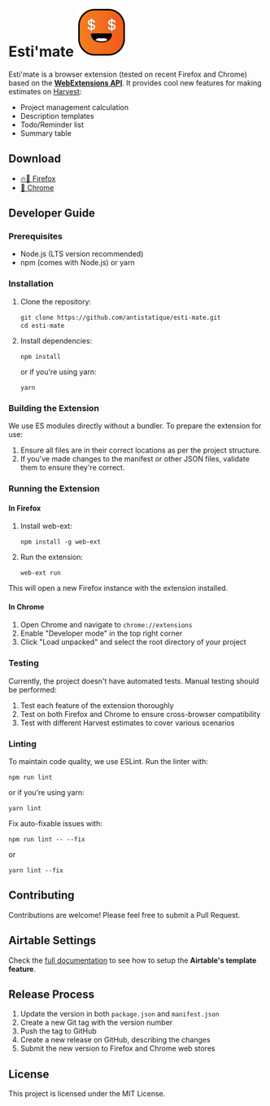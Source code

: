 # Esti'mate ![icon](assets/icon@2x.png)

Esti'mate is a browser extension (tested on recent Firefox and Chrome) based on the [**WebExtensions API**](https://developer.mozilla.org/en-US/Add-ons/WebExtensions). It provides cool new features for making estimates on [Harvest](https://getharvest.com/):

- Project management calculation
- Description templates
- Todo/Reminder list
- Summary table

## Download

- [🔥🦊 Firefox](https://addons.mozilla.org/fr/firefox/addon/esti-mate/)
- [🍭 Chrome](https://chrome.google.com/webstore/detail/estimate/ahhoegjbkdhoembpkmnnghkmfinkkaog)

## Developer Guide

### Prerequisites

- Node.js (LTS version recommended)
- npm (comes with Node.js) or yarn

### Installation

1. Clone the repository:
   ```
   git clone https://github.com/antistatique/esti-mate.git
   cd esti-mate
   ```

2. Install dependencies:
   ```
   npm install
   ```
   or if you're using yarn:
   ```
   yarn
   ```

### Building the Extension

We use ES modules directly without a bundler. To prepare the extension for use:

1. Ensure all files are in their correct locations as per the project structure.
2. If you've made changes to the manifest or other JSON files, validate them to ensure they're correct.

### Running the Extension

#### In Firefox

1. Install web-ext:
   ```
   npm install -g web-ext
   ```

2. Run the extension:
   ```
   web-ext run
   ```

This will open a new Firefox instance with the extension installed.

#### In Chrome

1. Open Chrome and navigate to `chrome://extensions`
2. Enable "Developer mode" in the top right corner
3. Click "Load unpacked" and select the root directory of your project

### Testing

Currently, the project doesn't have automated tests. Manual testing should be performed:

1. Test each feature of the extension thoroughly
2. Test on both Firefox and Chrome to ensure cross-browser compatibility
3. Test with different Harvest estimates to cover various scenarios

### Linting

To maintain code quality, we use ESLint. Run the linter with:

```
npm run lint
```

or if you're using yarn:

```
yarn lint
```

Fix auto-fixable issues with:

```
npm run lint -- --fix
```

or

```
yarn lint --fix
```

## Contributing

Contributions are welcome! Please feel free to submit a Pull Request.

## Airtable Settings

Check the [full documentation](https://github.com/antistatique/esti-mate/blob/master/doc/airtable.md) to see how to setup the **Airtable's template feature**.

## Release Process

1. Update the version in both `package.json` and `manifest.json`
2. Create a new Git tag with the version number
3. Push the tag to GitHub
4. Create a new release on GitHub, describing the changes
5. Submit the new version to Firefox and Chrome web stores

## License

This project is licensed under the MIT License.
